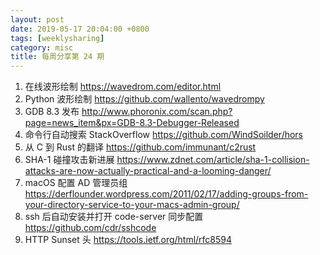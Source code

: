 ```yaml
---
layout: post
date: 2019-05-17 20:04:00 +0800
tags: [weeklysharing]
category: misc
title: 每周分享第 24 期
---
```


1. 在线波形绘制 https://wavedrom.com/editor.html
2. Python 波形绘制 https://github.com/wallento/wavedrompy
3. GDB 8.3 发布 http://www.phoronix.com/scan.php?page=news_item&px=GDB-8.3-Debugger-Released
4. 命令行自动搜索 StackOverflow https://github.com/WindSoilder/hors
5. 从 C 到 Rust 的翻译 https://github.com/immunant/c2rust
6. SHA-1 碰撞攻击新进展 https://www.zdnet.com/article/sha-1-collision-attacks-are-now-actually-practical-and-a-looming-danger/
7. macOS 配置 AD 管理员组 https://derflounder.wordpress.com/2011/02/17/adding-groups-from-your-directory-service-to-your-macs-admin-group/
8. ssh 后自动安装并打开 code-server 同步配置 https://github.com/cdr/sshcode
9. HTTP Sunset 头 https://tools.ietf.org/html/rfc8594

